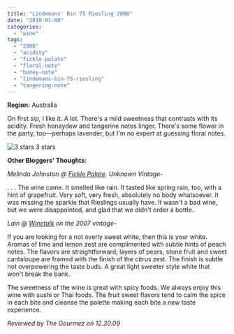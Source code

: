 ```yaml
---
title: "Lindemans' Bin 75 Riesling 2008"
date: "2010-01-08"
categories:
  - "wine"
tags:
  - "2008"
  - "acidity"
  - "fickle-palate"
  - "floral-note"
  - "honey-note"
  - "lindemans-bin-75-riesling"
  - "tangering-note"
---
```


**Region:** Australia

On first sip, I like it. A lot. There's a mild sweetness that contrasts with its acidity. Fresh honeydew and tangerine notes linger. There's some flower in the party, too—perhaps lavender, but I'm no expert at guessing floral notes.




<div class="caption">

![3 stars](http://s3.amazonaws.com/thegourmez-wpmedia/2009/02/rating_avocado1.gif "rating_avocado1") 3 stars</div>


**Other Bloggers' Thoughts:**

_Melinda Johnston @ [Fickle Palate](http://www.ficklepalate.com/2008/lindemans-bin-75-reisling/). Unknown Vintage-_

. . . The wine came. It smelled like rain. It tasted like spring rain, too, with a hint of grapefruit. Very soft, very fresh, absolutely no body whatsoever. It was missing the sparkle that Rieslings usually have. It wasn't a bad wine, but we were disappointed, and glad that we didn't order a bottle.

_Lain @ [Winetalk](http://winetalk.org/2009/01/28/2007-lindemans-bin-75-riesling-australia-8.aspx) on the 2007 vintage-_

If you are looking for a not overly sweet white, then this is your white. Aromas of lime and lemon zest are complimented with subtle hints of peach notes. The flavors are straightforward; layers of pears, stone fruit and sweet cantaloupe are framed with the finish of the citrus zest. The finish is subtle not overpowering the taste buds. A great light sweeter style white that won't break the bank.

The sweetness of the wine is great with spicy foods. We always enjoy this wine with sushi or Thai foods. The fruit sweet flavors tend to calm the spice in each bite and cleanse the palette making each bite a new taste experience.

_Reviewed by The Gourmez on 12.30.09_
